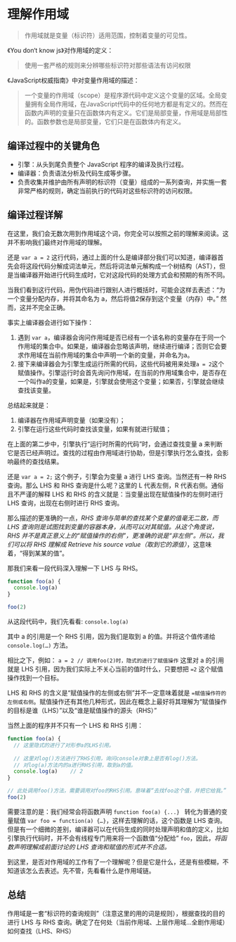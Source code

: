# 理解作用域

> 作用域就是变量（标识符）适用范围，控制着变量的可见性。

《You don‘t know js》对作用域的定义：

> 使用一套严格的规则来分辨哪些标识符对那些语法有访问权限

《JavaScript权威指南》中对变量作用域的描述：

> 一个变量的作用域（scope）是程序源代码中定义这个变量的区域。全局变量拥有全局作用域，在JavaScript代码中的任何地方都是有定义的。然而在函数内声明的变量只在函数体内有定义。它们是局部变量，作用域是局部性的。函数参数也是局部变量，它们只是在函数体内有定义。

## 编译过程中的关键角色

- 引擎：从头到尾负责整个 JavaScript 程序的编译及执行过程。
- 编译器：负责语法分析及代码生成等步骤。
- 负责收集并维护由所有声明的标识符（变量）组成的一系列查询，并实施一套非常严格的规则，确定当前执行的代码对这些标识符的访问权限。

## 编译过程详解

在这里，我们会无数次用到作用域这个词，你完全可以按照之前的理解来阅读。这并不影响我们最终对作用域的理解。

还是 `var a = 2` 这行代码，通过上面的什么是编译部分我们可以知道，编译器首先会将这段代码分解成词法单元，然后将词法单元解构成一个树结构（AST），但是当编译器开始进行代码生成时，它对这段代码的处理方式会和预期的有所不同。

当我们看到这行代码，用伪代码进行跟别人进行概括时，可能会这样去表述：“为一个变量分配内存，并将其命名为 a，然后将值2保存到这个变量（内存）中。” 然而，这并不完全正确。

事实上编译器会进行如下操作：

1. 遇到 `var a`，编译器会询问作用域是否已经有一个该名称的变量存在于同一个作用域的集合中。如果是，编译器会忽略该声明，继续进行编译；否则它会要求作用域在当前作用域的集合中声明一个新的变量，并命名为a。
2. 接下来编译器会为引擎生成运行所需的代码，这些代码被用来处理`a = 2`这个赋值操作。引擎运行时会首先询问作用域，在当前的作用域集合中，是否存在一个叫作a的变量，如果是，引擎就会使用这个变量；如果否，引擎就会继续查找该变量。

总结起来就是：

1. 编译器在作用域声明变量（如果没有）；
2. 引擎在运行这些代码时查找该变量，如果有就进行赋值；

在上面的第二步中，引擎执行“运行时所需的代码”时，会通过查找变量 a 来判断它是否已经声明过。查找的过程由作用域进行协助，但是引擎执行怎么查找，会影响最终的查找结果。

还是 `var a = 2;` 这个例子，引擎会为变量 a 进行 LHS 查询。当然还有一种 RHS 查询。那么 LHS 和 RHS 查询是什么呢？这里的 L 代表左侧，R 代表右侧。通俗且不严谨的解释 LHS 和 RHS 的含义就是：当变量出现在赋值操作的左侧时进行 LHS 查询，出现在右侧时进行 RHS 查询。

那么描述的更准确的一点，*RHS 查询与简单的查找某个变量的值毫无二致，而 LHS 查询则是试图找到变量的容器本身，从而可以对其赋值。从这个角度说，RHS 并不是真正意义上的“赋值操作的右侧”，更准确的说是“非左侧”。所以，我们可以将 RHS 理解成 Retrieve his source value（取到它的源值）*，这意味着，“得到某某的值”。

那我们来看一段代码深入理解一下 LHS 与 RHS。

```js
function foo(a) {
  console.log(a)
}

foo(2)
```

从这段代码中，我们先看看: `console.log(a)`

其中 a 的引用是一个 RHS 引用，因为我们是取到 a 的值。并将这个值传递给 `console.log(…)` 方法。

相比之下，例如： `a = 2 // 调用foo(2)时，隐式的进行了赋值操作` 这里对 a 的引用就是 LHS 引用，因为我们实际上不关心当前的值时什么，只要想把 `=2` 这个赋值操作找到一个目标。 

LHS 和 RHS 的含义是“赋值操作的左侧或右侧”并不一定意味着就是 `=赋值操作符的左侧或右侧`。赋值操作还有其他几种形式，因此在概念上最好将其理解为“赋值操作的目标是谁（LHS）”以及“谁是赋值操作的源头（RHS）”

当然上面的程序并不只有一个 LHS 和 RHS 引用：

```js
function foo(a) {
  // 这里隐式的进行了对形参a的LHS引用。
  
  // 这里对log()方法进行了RHS引用，询问console对象上是否有log()方法。
  // 对log(a)方法内的a进行RHS引用，取到a的值。
  console.log(a)	// 2
}

// 此处调用foo()方法，需要调用对foo的RHS引用。意味着“去找foo这个值，并把它给我。”
foo(2)
```

需要注意的是：我们经常会将函数声明 `function foo(a) {...} ` 转化为普通的变量赋值 `var foo = function(a) {…}`，这样去理解的话，这个函数是 LHS 查询。但是有一个细微的差别，编译器可以在代码生成的同时处理声明和值的定义，比如引擎执行代码时，并不会有线程专门用来将一个函数值“分配给” `foo`，因此，*将函数声明理解成前面讨论的 LHS 查询和赋值的形式并不合适。*

到这里，是否对作用域的工作有了一个理解呢？但是它是什么，还是有些模糊，不知道该怎么去表述。先不管，先看看什么是作用域链。

## 总结

作用域是一套“标识符的查询规则”（注意这里的用的词是规则），根据查找的目的进行 LHS 与 RHS 查询。确定了在何处（当前作用域、上层作用域...全剧作用域）如何查找（LHS、RHS）